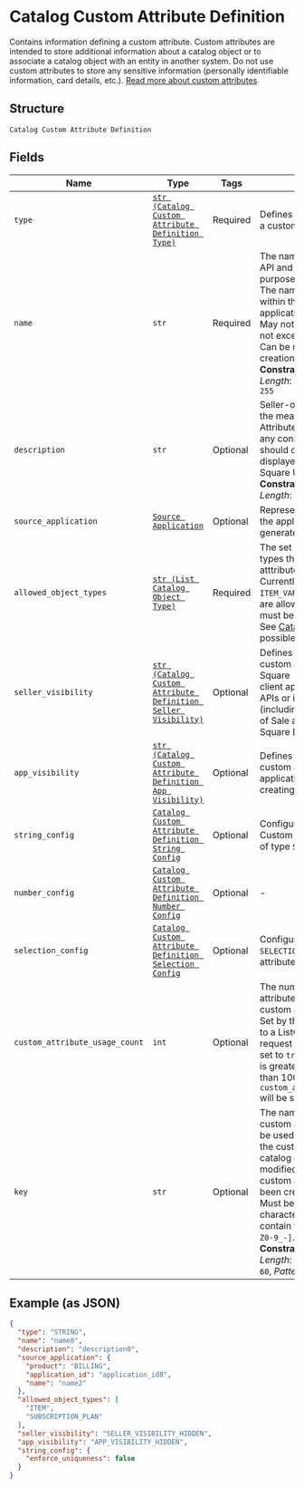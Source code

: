 
# Catalog Custom Attribute Definition

Contains information defining a custom attribute. Custom attributes are
intended to store additional information about a catalog object or to associate a
catalog object with an entity in another system. Do not use custom attributes
to store any sensitive information (personally identifiable information, card details, etc.).
[Read more about custom attributes](https://developer.squareup.com/docs/catalog-api/add-custom-attributes)

## Structure

`Catalog Custom Attribute Definition`

## Fields

| Name | Type | Tags | Description |
|  --- | --- | --- | --- |
| `type` | [`str (Catalog Custom Attribute Definition Type)`](../../doc/models/catalog-custom-attribute-definition-type.md) | Required | Defines the possible types for a custom attribute. |
| `name` | `str` | Required | The name of this definition for API and seller-facing UI purposes.<br>The name must be unique within the (merchant, application) pair. Required.<br>May not be empty and may not exceed 255 characters. Can be modified after creation.<br>**Constraints**: *Minimum Length*: `1`, *Maximum Length*: `255` |
| `description` | `str` | Optional | Seller-oriented description of the meaning of this Custom Attribute,<br>any constraints that the seller should observe, etc. May be displayed as a tooltip in Square UIs.<br>**Constraints**: *Maximum Length*: `255` |
| `source_application` | [`Source Application`](../../doc/models/source-application.md) | Optional | Represents information about the application used to generate a change. |
| `allowed_object_types` | [`str (List Catalog Object Type)`](../../doc/models/catalog-object-type.md) | Required | The set of `CatalogObject` types that this custom atttribute may be applied to.<br>Currently, only `ITEM`, `ITEM_VARIATION`, and `MODIFIER` are allowed. At least one type must be included.<br>See [CatalogObjectType](#type-catalogobjecttype) for possible values |
| `seller_visibility` | [`str (Catalog Custom Attribute Definition Seller Visibility)`](../../doc/models/catalog-custom-attribute-definition-seller-visibility.md) | Optional | Defines the visibility of a custom attribute to sellers in Square<br>client applications, Square APIs or in Square UIs (including Square Point<br>of Sale applications and Square Dashboard). |
| `app_visibility` | [`str (Catalog Custom Attribute Definition App Visibility)`](../../doc/models/catalog-custom-attribute-definition-app-visibility.md) | Optional | Defines the visibility of a custom attribute to applications other than their<br>creating application. |
| `string_config` | [`Catalog Custom Attribute Definition String Config`](../../doc/models/catalog-custom-attribute-definition-string-config.md) | Optional | Configuration associated with Custom Attribute Definitions of type `STRING`. |
| `number_config` | [`Catalog Custom Attribute Definition Number Config`](../../doc/models/catalog-custom-attribute-definition-number-config.md) | Optional | - |
| `selection_config` | [`Catalog Custom Attribute Definition Selection Config`](../../doc/models/catalog-custom-attribute-definition-selection-config.md) | Optional | Configuration associated with `SELECTION`-type custom attribute definitions. |
| `custom_attribute_usage_count` | `int` | Optional | The number of custom attributes that reference this<br>custom attribute definition. Set by the server in response to a ListCatalog<br>request with `include_counts` set to `true`.  If the actual count is greater<br>than 100, `custom_attribute_usage_count` will be set to `100`. |
| `key` | `str` | Optional | The name of the desired custom attribute key that can be used to access<br>the custom attribute value on catalog objects. Cannot be modified after the<br>custom attribute definition has been created.<br>Must be between 1 and 60 characters, and may only contain the characters `[a-zA-Z0-9_-]`.<br>**Constraints**: *Minimum Length*: `1`, *Maximum Length*: `60`, *Pattern*: `^[a-zA-Z0-9_-]*$` |

## Example (as JSON)

```json
{
  "type": "STRING",
  "name": "name0",
  "description": "description0",
  "source_application": {
    "product": "BILLING",
    "application_id": "application_id8",
    "name": "name2"
  },
  "allowed_object_types": [
    "ITEM",
    "SUBSCRIPTION_PLAN"
  ],
  "seller_visibility": "SELLER_VISIBILITY_HIDDEN",
  "app_visibility": "APP_VISIBILITY_HIDDEN",
  "string_config": {
    "enforce_uniqueness": false
  }
}
```

